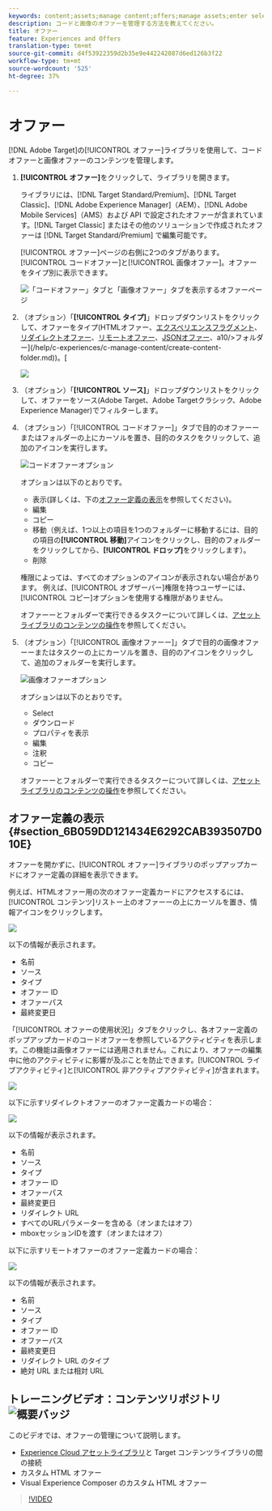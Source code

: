 ```yaml
---
keywords: content;assets;manage content;offers;manage assets;enter selection mode;selection mode
description: コードと画像のオファーを管理する方法を教えてください。
title: オファー
feature: Experiences and Offers
translation-type: tm+mt
source-git-commit: d4f53922359d2b35e9e442242087d6ed126b3f22
workflow-type: tm+mt
source-wordcount: '525'
ht-degree: 37%

---
```



# オファー

[!DNL Adobe Target]の[!UICONTROL オファー]ライブラリを使用して、コードオファーと画像オファーのコンテンツを管理します。

1. **[!UICONTROL オファー]**&#x200B;をクリックして、ライブラリを開きます。

   ライブラリには、[!DNL Target Standard/Premium]、[!DNL Target Classic]、[!DNL Adobe Experience Manager]（AEM）、[!DNL Adobe Mobile Services]（AMS）および API で設定されたオファーが含まれています。[!DNL Target Classic] またはその他のソリューションで作成されたオファーは [!DNL Target Standard/Premium] で編集可能です。

   [!UICONTROL オファー]ページの右側に2つのタブがあります。[!UICONTROL コードオファー]と[!UICONTROL 画像オファー]。オファーをタイプ別に表示できます。

   ![「コードオファー」タブと「画像オファー」タブを表示するオファーページ](/help/c-experiences/c-manage-content/assets/offers-page.png)

1. （オプション）「**[!UICONTROL タイプ]**」ドロップダウンリストをクリックして、オファーをタイプ(HTMLオファー、[エクスペリエンスフラグメント](/help/c-experiences/c-manage-content/aem-experience-fragments.md)、[リダイレクトオファー](/help/c-experiences/c-manage-content/offer-redirect.md)、[リモートオファー](/help/c-experiences/c-manage-content/about-remote-offers.md)、[JSONオファー](/help/c-experiences/c-manage-content/create-json-offer.md)、a10/>フォルダー](/help/c-experiences/c-manage-content/create-content-folder.md))。[

   ![](assets/offers_filter.png)

1. （オプション）「**[!UICONTROL ソース]**」ドロップダウンリストをクリックして、オファーをソース(Adobe Target、Adobe Targetクラシック、Adobe Experience Manager)でフィルターします。

1. （オプション）「[!UICONTROL コードオファー]」タブで目的のオファーーまたはフォルダーの上にカーソルを置き、目的のタスクをクリックして、追加のアイコンを実行します。

   ![コードオファーオプション](assets/offer-picker-large.png)

   オプションは以下のとおりです。

   * 表示(詳しくは、下の[オファー定義の表示](#section_6B059DD121434E6292CAB393507D010E)を参照してください)。
   * 編集
   * コピー
   * 移動（例えば、1つ以上の項目を1つのフォルダーに移動するには、目的の項目の&#x200B;**[!UICONTROL 移動]**&#x200B;アイコンをクリックし、目的のフォルダーをクリックしてから、**[!UICONTROL ドロップ]**&#x200B;をクリックします）。
   * 削除

   権限によっては、すべてのオプションのアイコンが表示されない場合があります。 例えば、[!UICONTROL オブザーバー]権限を持つユーザーには、[!UICONTROL コピー]オプションを使用する権限がありません。

   オファーーとフォルダーで実行できるタスクーについて詳しくは、[アセットライブラリのコンテンツの操作](/help/c-experiences/c-manage-content/assets-working.md)を参照してください。

1. （オプション）「[!UICONTROL 画像オファーー]」タブで目的の画像オファーーまたはタスクーの上にカーソルを置き、目的のアイコンをクリックして、追加のフォルダーを実行します。

   ![画像オファーオプション](/help/c-experiences/c-manage-content/assets/image-offers-icons.png)

   オプションは以下のとおりです。

   * Select
   * ダウンロード
   * プロパティを表示
   * 編集
   * 注釈
   * コピー

   オファーーとフォルダーで実行できるタスクーについて詳しくは、[アセットライブラリのコンテンツの操作](/help/c-experiences/c-manage-content/assets-working.md)を参照してください。

## オファー定義の表示{#section_6B059DD121434E6292CAB393507D010E}

オファーを開かずに、[!UICONTROL オファー]ライブラリのポップアップカードにオファー定義の詳細を表示できます。

例えば、HTMLオファー用の次のオファー定義カードにアクセスするには、[!UICONTROL コンテンツ]リストー上のオファーーの上にカーソルを置き、情報アイコンをクリックします。

![](assets/offer-card-html.png)

以下の情報が表示されます。

* 名前
* ソース
* タイプ
* オファー ID
* オファーパス
* 最終変更日

「[!UICONTROL オファーの使用状況]」タブをクリックし、各オファー定義のポップアップカードのコードオファーを参照しているアクティビティを表示します。この機能は画像オファーには適用されません。これにより、オファーの編集中に他のアクティビティに影響が及ぶことを防止できます。[!UICONTROL ライブアクティビティ]と[!UICONTROL 非アクティブアクティビティ]が含まれます。

![](assets/offer-card-usage.png)

以下に示すリダイレクトオファーのオファー定義カードの場合：

![](assets/offer-card-redirect.png)

以下の情報が表示されます。

* 名前
* ソース
* タイプ
* オファー ID
* オファーパス
* 最終変更日
* リダイレクト URL
* すべてのURLパラメーターを含める（オンまたはオフ）
* mboxセッションIDを渡す（オンまたはオフ）

以下に示すリモートオファーのオファー定義カードの場合：

![](assets/offer-card-remote.png)

以下の情報が表示されます。

* 名前
* ソース
* タイプ
* オファー ID
* オファーパス
* 最終変更日
* リダイレクト URL のタイプ
* 絶対 URL または相対 URL

## トレーニングビデオ：コンテンツリポジトリ  ![概要バッジ](/help/assets/overview.png)

このビデオでは、オファーの管理について説明します。

* [Experience Cloud アセットライブラリ](https://experienceleague.adobe.com/docs/core-services/interface/assets/creative-cloud.html)と Target コンテンツライブラリの間の接続
* カスタム HTML オファー
* Visual Experience Composer のカスタム HTML オファー

>[!VIDEO](https://video.tv.adobe.com/v/17387)